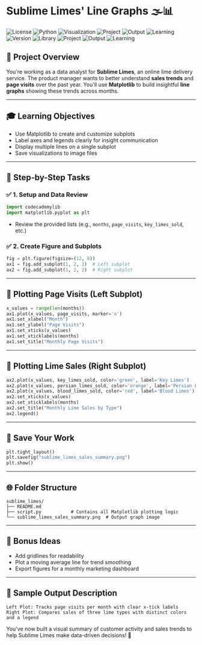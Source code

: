 # Sublime Limes' Line Graphs 🌫️📊
![License](https://img.shields.io/badge/license-MIT-blue)
![Python](https://img.shields.io/badge/made%20with-Python-3776AB)
![Visualization](https://img.shields.io/badge/Matplotlib-enabled-orange)
![Project](https://img.shields.io/badge/Analysis-Sales%20%26%20Traffic%20Trends-lightblue)
![Output](https://img.shields.io/badge/Export-Graphs%20as%20PNG-yellowgreen)
![Learning](https://img.shields.io/badge/Level-Intermediate-brightgreen)
![Version](https://img.shields.io/badge/version-1.0-green)
![Library](https://img.shields.io/badge/Matplotlib-enabled-orange)
![Project](https://img.shields.io/badge/Visualization-Line%20Graphs-lightblue)
![Output](https://img.shields.io/badge/Exported-sublime_limes_sales_summary.png-yellowgreen)
![Learning](https://img.shields.io/badge/Level-Beginner-brightgreen)


## 📅 Project Overview
You're working as a data analyst for **Sublime Limes**, an online lime delivery service. The product manager wants to better understand **sales trends** and **page visits** over the past year. You'll use **Matplotlib** to build insightful **line graphs** showing these trends across months.

---

## 🎓 Learning Objectives
- Use Matplotlib to create and customize subplots
- Label axes and legends clearly for insight communication
- Display multiple lines on a single subplot
- Save visualizations to image files

---

## 🔹 Step-by-Step Tasks

### ✅ 1. Setup and Data Review
```python
import codecademylib
import matplotlib.pyplot as plt
```
- Review the provided lists (e.g., `months`, `page_visits`, `key_limes_sold`, etc.)

### ✅ 2. Create Figure and Subplots
```python
fig = plt.figure(figsize=(12, 8))
ax1 = fig.add_subplot(1, 2, 1)  # Left subplot
ax2 = fig.add_subplot(1, 2, 2)  # Right subplot
```

---

## 🔹 Plotting Page Visits (Left Subplot)
```python
x_values = range(len(months))
ax1.plot(x_values, page_visits, marker='o')
ax1.set_xlabel("Month")
ax1.set_ylabel("Page Visits")
ax1.set_xticks(x_values)
ax1.set_xticklabels(months)
ax1.set_title("Monthly Page Visits")
```

---

## 🔹 Plotting Lime Sales (Right Subplot)
```python
ax2.plot(x_values, key_limes_sold, color='green', label='Key Limes')
ax2.plot(x_values, persian_limes_sold, color='orange', label='Persian Limes')
ax2.plot(x_values, blood_limes_sold, color='red', label='Blood Limes')
ax2.set_xticks(x_values)
ax2.set_xticklabels(months)
ax2.set_title("Monthly Lime Sales by Type")
ax2.legend()
```

---

## 📌 Save Your Work
```python
plt.tight_layout()
plt.savefig("sublime_limes_sales_summary.png")
plt.show()
```

---

## 🌐 Folder Structure
```plaintext
sublime_limes/
├── README.md
├── script.py           # Contains all Matplotlib plotting logic
└── sublime_limes_sales_summary.png  # Output graph image
```

---

## 🚀 Bonus Ideas
- Add gridlines for readability
- Plot a moving average line for trend smoothing
- Export figures for a monthly marketing dashboard

---

## 📄 Sample Output Description
```
Left Plot: Tracks page visits per month with clear x-tick labels
Right Plot: Compares sales of three lime types with distinct colors and a legend
```

You've now built a visual summary of customer activity and sales trends to help Sublime Limes make data-driven decisions! 🍋


